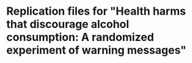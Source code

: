 # Replication files for "Health harms that discourage alcohol consumption: A randomized experiment of warning messages"
